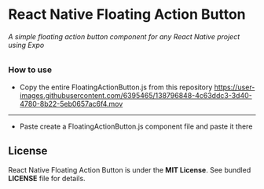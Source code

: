 # React Native Floating Action Button

###### A simple floating action button component for any React Native project using Expo

### How to use
- Copy the entire FloatingActionButton.js from this repository
https://user-images.githubusercontent.com/6395465/138796848-4c63ddc3-3d40-4780-8b22-5eb0657ac6f4.mov

---

- Paste create a FloatingActionButton.js component file and paste it there


## License

React Native Floating Action Button is under the **MIT License**. See bundled **LICENSE** file for details.
